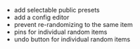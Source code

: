 - add selectable public presets
- add a config editor
- prevent re-randomizing to the same item
- pins for individual random items
- undo button for individual random items
